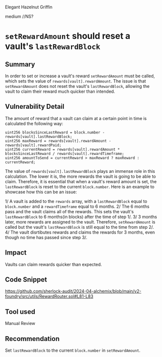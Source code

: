 Elegant Hazelnut Griffin

medium
//NS?
# `setRewardAmount` should reset a vault's `lastRewardBlock`

## Summary

In order to set or increase a vault's reward `setRewardAmount` must be called, which sets the value of `rewards[vault].rewardAmount`. The issue is that `setRewardAmount` does not reset the vault's `lastRewardBlock`, allowing the vault to claim their reward much quicker than intended.

## Vulnerability Detail

The amount of reward that a vault can claim at a certain point in time is calculated the following way:

```solidity
uint256 blocksSinceLastReward = block.number - rewards[vault].lastRewardBlock;
uint256 maxReward = rewards[vault].rewardAmount - rewards[vault].rewardPaid;
uint256 currentReward = rewards[vault].rewardAmount * blocksSinceLastReward / rewards[vault].rewardTimeframe;
uint256 amountToSend = currentReward > maxReward ? maxReward : currentReward;
```

The value of `rewards[vault].lastRewardBlock` plays an immense role in this calculation. The lower it is, the more rewards the vault is going to be able to claim. Therefore, it is essential that when a vault's reward amount is set, the `lastRewardBlock` is reset to the current `block.number`. Here is an example to showcase how this can be an issue:

1/ A vault is added to the `rewards` array, with a `lastRewardBlock` equal to `block.number` and a `rewardTimeframe` equal to 6 months.
2/ The 6 months pass and the vault claims all of the rewards. This sets the vault's `lastRewardBlock` to 6 months(in blocks) after the time of step 1/.
3/ 3 months later, more rewards are assigned to the vault. Therefore, `setRewardAmount` is called but the vault's `lastRewardBlock` is still equal to the time from step 2/.
4/ The vault disrtibutes rewards and claims the rewards for 3 months, even though no time has passed since step 3/.


## Impact

Vaults can claim rewards quicker than expected.

## Code Snippet

https://github.com/sherlock-audit/2024-04-alchemix/blob/main/v2-foundry/src/utils/RewardRouter.sol#L81-L83

## Tool used

Manual Review

## Recommendation

Set `lastRewardBlock` to the current `block.number` in `setRewardAmount`.
